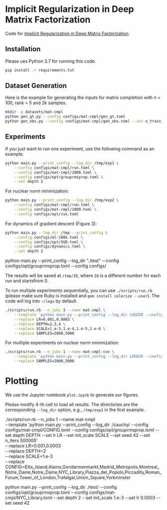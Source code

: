 # Implicit Regularization in Deep Matrix Factorization

Code for [
Implicit Regularization in Deep Matrix Factorization](https://arxiv.org/abs/1905.13655). 

## Installation

Please ues Python 3.7 for running this code. 

```bash
pip install -r requirements.txt
```

## Dataset Generation

Here is the example for generating the inputs for matrix completion with n = 100, rank = 5 and 2k samples. 

```bash
mkdir -p datasets/mat-cmpl
python gen_gt.py --config configs/mat-cmpl/gen_gt.toml
python gen_obs.py --config configs/mat-cmpl/gen_obs.toml --set n_train_samples 2000
```

## Experiments

If you just want to run one experiment, use the following command as an example. 

```bash
python main.py --print_config --log_dir /tmp/exp1 \
    --config configs/mat-cmpl/run.toml \
    --config configs/mat-cmpl/2000.toml \
    --config configs/opt/grouprmsprop.toml \
    --set depth 2 
```

For nuclear norm minimization: 

```bash
python main.py --print_config --log_dir /tmp/exp2 \
    --config configs/mat-cmpl/run.toml \
    --config configs/mat-cmpl/2000.toml \
    --config configs/opt/cvx.toml
```

For dynamics of gradient descent (Figure 3):

```bash
python main.py --log_dir /tmp --print_config \
    --config configs/ml-100k.toml \
    --config configs/opt/SGD.toml \
    --config configs/dynamics.toml \
    --set depth 2
```
python main.py --print_config --log_dir "./test" --config configs/opt/grouprmsprop.toml --config configs/


The results will be saved at `/tmp/ID`, where `ID` is a different number for each run and startsfrom 0.  

To run multiple experiments sequentially, you can use `./scripts/run.rb` (please make sure Ruby is installed and `gem install colorize --user`). The code will log into `~/logs` by default. 

```bash
./scripts/run.rb --n_jobs 3 --name mat-cmpl \
    --template 'python main.py --print_config --log_dir LOGDIR --config configs/mat-cmpl/run.toml --config configs/mat-cmpl/SAMPLES.toml --config configs/opt/grouprmsprop.toml --set depth DEPTH --set lr LR --set init_scale SCALE' \
    --replace LR=0.001,0.0003 \
    --replace DEPTH=2,3,4 \
    --replace SCALE=1.e-3,1.e-4,1.e-5,1.e-6 \
    --replace SAMPLES=2000,5000
```

For multiple experiments on nuclear norm minimization: 

```bash
./scripts/run.rb --n_jobs 1 --name mat-cmpl-cvx \
    --template 'python main.py --print_config --log_dir LOGDIR --config configs/mat-cmpl/run.toml --config configs/mat-cmpl/SAMPLES.toml --config configs/opt/cvx.toml' \
    --replace SAMPLES=2000,5000
```
# Plotting

We use the Jupyter notebook `plot.ipynb` to generate our figures. 

Please modify 4-th cell to load all results. The directories are the corresponding `--log_dir` option, e.g., `/tmp/exp1` in the first example. 
 

./scripts/run.rb --n_jobs 1 --name mat-cmpl \
    --template 'python main.py --print_config --log_dir ./cauchy/ --config configs/mat-cmpl/CONFIG.toml --config configs/opt/grouprmsprop.toml --set depth DEPTH --set lr LR --set init_scale SCALE --set seed 42  --set n_iters 500000' \
    --replace LR=0.001,0.0003 \
    --replace DEPTH=2 \
    --replace SCALE=1.e-3 \
    --replace CONFIG=Ellis_Island,Alamo,Gendarmenmarkt,Madrid_Metropolis,Montreal_Notre_Dame,Notre_Dame,NYC_Library,Piazza_del_Popolo,Piccadilly,Roman_Forum,Tower_of_London,Trafalgar,Union_Square,Yorkminster


python main.py --print_config --log_dir ./test/ --config configs/opt/grouprmsprop.toml --config configs/mat-cmpl/NYC_Library.toml  --set depth 2 --set init_scale 1.e-3 --set lr 0.0003  --set seed 42